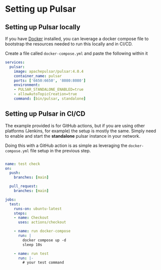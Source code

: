 # Setting up Pulsar

## Setting up Pulsar locally

If you have [Docker](https://www.docker.com/) installed,
you can leverage a docker compose file to bootstrap the
resources needed to run this locally and in CI/CD.

Create a file called `docker-compose.yml` and paste the
following within it

```yaml
services:
  pulsar:
    image: apachepulsar/pulsar:4.0.4
    container_name: pulsar
    ports: ['6650:6650', '8080:8080']
    environment:
    - PULSAR_STANDALONE_ENABLED=true
    - allowAutoTopicCreation=true
    command: [bin/pulsar, standalone]
```

## Setting up Pulsar in CI/CD

The example provided is for GitHub actions, but if you are using other platforms (Jenkins, for example)
the setup is mostly the same. Simply need to enable and start the **standalone** pulsar instance in your network.

Doing this with a GitHub action is as simple as leveraging the `docker-compose.yml` file setup in the previous
step.

```yaml

name: test check
on:
  push:
    branches: [main]

  pull_request:
    branches: [main]

jobs:
  test:
    runs-on: ubuntu-latest
    steps:
    - name: Checkout
      uses: actions/checkout

    - name: run docker-compose
      run: |
        docker compose up -d
        sleep 10s

    - name: run test
      run: |-
        # your test command
```
